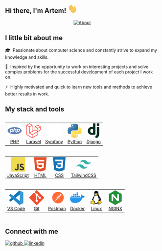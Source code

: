 ## Hi there, I'm Artem! <img src="./assets/hello.gif" width="30px" alt="GIF" />

<div align="center"><a href="https://git.io/typing-svg"><img src="https://readme-typing-svg.demolab.com?font=Montserrat+Underline&weight=500&size=30&pause=1000&color=1557D4&background=FFFFFF00&center=true&vCenter=true&lines=Backend+Web+Developer;Emerging+Scientist" alt="About" /></a>
</div>

## I little bit about me
<p>🎓 &nbsp;Passionate about computer science and constantly strive to expand my knowledge and skills.</p>
<p>🚀 &nbsp;Inspired by the opportunity to work on interesting projects and solve complex problems for the successful development of each project I work on.</p>
<p>⚡ &nbsp;Highly motivated and quick to learn new tools and methods to achieve better results in work.</p>

## My stack and tools

<div style="display: flex; justify-content: space-evenly; align-items: center; flex-wrap: wrap;">
    <table align="center" style="margin-bottom: 20px;">
        <tr>
            <td align="center">
                <a href="https://www.php.net/" target="_blank" rel="noreferrer">
                    <img src="./assets/php.svg" width="48" height="48" alt="PHP" />
                    <div align="center">PHP</div>
                </a>
            </td>
            <td align="center">
                <a href="https://laravel.com/" target="_blank" rel="noreferrer">
                    <img src="./assets/laravel.svg" width="48" height="48" alt="Laravel" />
                    <div align="center">Laravel</div>
                </a>
            </td>
            <td align="center">
                <a href="https://symfony.com/" target="_blank" rel="noreferrer">
                    <img src="./assets/symfony.svg" width="48" height="48" alt="Symfony" />
                    <div align="center">Symfony</div>
                </a>
            </td>
            <td align="center">
                <a href="https://www.python.org/" target="_blank" rel="noreferrer">
                    <img src="./assets/python.svg" width="48" height="48" alt="Python" />
                    <div align="center">Python</div>
                </a>
            </td>
            <td align="center">
                <a href="https://www.djangoproject.com/" target="_blank" rel="noreferrer">
                    <img src="./assets/django.svg" width="48" height="48" alt="Django" />
                    <div align="center">Django</div>
                </a>
            </td>
        </tr>
    </table>
    <table align="center" style="margin-bottom: 20px;">
        <tr>
            <td align="center">
                <a href="https://developer.mozilla.org/en-US/docs/Web/JavaScript" target="_blank" rel="noreferrer">
                    <img src="./assets/javascript.svg" width="48" height="48" alt="JavaScript" />
                    <div align="center">JavaScript</div>
                </a>
            </td>
            <td align="center">
                <a href="https://developer.mozilla.org/en-US/docs/Glossary/HTML5" target="_blank" rel="noreferrer">
                    <img src="./assets/html.svg" width="48" height="48" alt="HTML" />
                    <div align="center">HTML</div>
                </a>
            </td>
            <td align="center">
                <a href="https://www.w3.org/TR/CSS/#css" target="_blank" rel="noreferrer">
                    <img src="./assets/css.svg" width="48" height="48" alt="CSS" />
                    <div align="center">CSS</div>
                </a>
            </td>
            <td align="center">
                <a href="https://tailwindcss.com/" target="_blank" rel="noreferrer">
                    <img src="./assets/tailwindcss.svg" width="48" height="48" alt="TailwindCSS" />
                    <div align="center">TailwindCSS</div>
                </a>
            </td>
        </tr>
    </table>
    <table align="center" style="margin-bottom: 20px;">
        <tr>
            <td align="center">
                <a href="https://code.visualstudio.com/" target="_blank" rel="noreferrer">
                    <img src="./assets/vs-code.svg" width="48" height="48" alt="VS Code" />
                    <div align="center">VS Code</div>
                </a>
            </td>
            <td align="center">
                <a href="https://git-scm.com/" target="_blank" rel="noreferrer">
                    <img src="./assets/git.svg" width="48" height="48" alt="Git" />
                    <div align="center">Git</div>
                </a>
            </td>
            <td align="center">
                <a href="https://postman.com/" target="_blank" rel="noreferrer">
                    <img src="./assets/postman.svg" width="48" height="48" alt="Postman" />
                    <div align="center">Postman</div>
                </a>
            </td>
            <td align="center">
                <a href="https://www.docker.com/" target="_blank" rel="noreferrer">
                    <img src="./assets/docker.svg" width="48" height="48" alt="Docker" />
                    <div align="center">Docker</div>
                </a>
            </td>
            <td align="center">
                <a href="https://www.linux.org" target="_blank" rel="noreferrer">
                    <img src="./assets/linux.svg" width="48" height="48" alt="Linux" />
                    <div align="center">Linux</div>
                </a>
            </td>
            <td align="center">
                <a href="https://www.linux.org" target="_blank" rel="noreferrer">
                    <img src="./assets/nginx.svg" width="48" height="48" alt="NGINX" />
                    <div align="center">NGINX</div>
                </a>
            </td>
        </tr>
    </table>
</div>

## Connect with me  
<div align="left">
    <a href="https://github.com/ArtemTitariev" target="_blank">
        <img src=https://img.shields.io/badge/github-%2324292e.svg?&style=for-the-badge&logo=github&logoColor=white alt=github style="margin-bottom: 5px;" />
    </a>
    <a href="https://linkedin.com/in/artem-titariev" target="_blank">
        <img src=https://img.shields.io/badge/linkedin-%231E77B5.svg?&style=for-the-badge&logo=linkedin&logoColor=white alt=linkedin style="margin-bottom: 5px;" />
    </a>
</div>
